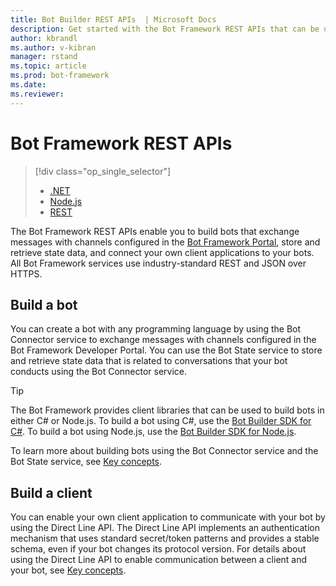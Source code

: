 ```yaml
---
title: Bot Builder REST APIs  | Microsoft Docs
description: Get started with the Bot Framework REST APIs that can be used to build bots and clients that connect to bots.
author: kbrandl
ms.author: v-kibran
manager: rstand
ms.topic: article
ms.prod: bot-framework
ms.date: 
ms.reviewer: 
---
```


# Bot Framework REST APIs
> [!div class="op_single_selector"]
> - [.NET](../dotnet/bot-builder-dotnet-overview.md)
> - [Node.js](../nodejs/bot-builder-nodejs-overview.md)
> - [REST](../rest-api/bot-framework-rest-overview.md)

The Bot Framework REST APIs enable you to build bots that exchange messages with channels configured in the <a href="https://dev.botframework.com/" target="_blank">Bot Framework Portal</a>, store and retrieve state data, and connect your own client applications to your bots. All Bot Framework services use industry-standard REST and JSON over HTTPS.

## Build a bot

You can create a bot with any programming language by using the Bot Connector service to exchange messages with channels configured in the Bot Framework Developer Portal. You can use the Bot State service to store and retrieve state data that is related to conversations that your bot conducts using the Bot Connector service. 

> [!TIP]
> The Bot Framework provides client libraries that can be used to build bots in either C# or Node.js. 
> To build a bot using C#, use the [Bot Builder SDK for C#](~/dotnet/bot-builder-dotnet-overview.md). 
> To build a bot using Node.js, use the [Bot Builder SDK for Node.js](~/nodejs/index.md). 

To learn more about building bots using the Bot Connector service and the Bot State service, see [Key concepts](~/rest-api/bot-framework-rest-connector-concepts.md).

## Build a client

You can enable your own client application to communicate with your bot by using the Direct Line API. 
The Direct Line API implements an authentication mechanism that uses standard secret/token patterns and provides a stable schema, even if your bot changes its protocol version. For details about using the Direct Line API to enable communication between a client and your bot, see [Key concepts](~/rest-api/bot-framework-rest-direct-line-concepts.md). 


